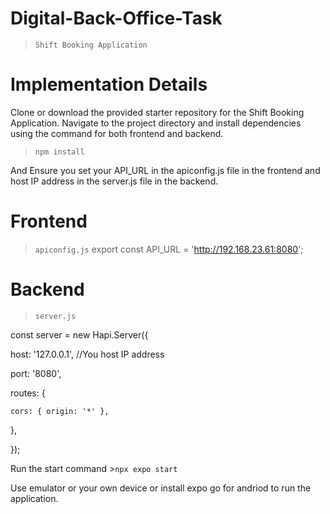 # Digital-Back-Office-Task

>`Shift Booking Application `


# Implementation Details

  Clone or download the provided starter repository for the Shift Booking Application.
  Navigate to the project directory and install dependencies using the command for both frontend and backend.
>`npm install`

And Ensure you set your API_URL in the apiconfig.js file in the frontend and host IP address in the server.js file in the backend.

# Frontend
>`apiconfig.js`
export const API_URL = 'http://192.168.23.61:8080';

# Backend
>`server.js`

const server = new Hapi.Server({

  host: '127.0.0.1', //You host IP address 
  
  port: '8080',
  
  routes: {
  
    cors: { origin: '*' },
    
  },
  
});

Run the start command >`npx expo start`

Use emulator or your own device or install expo go for andriod to run the application.



